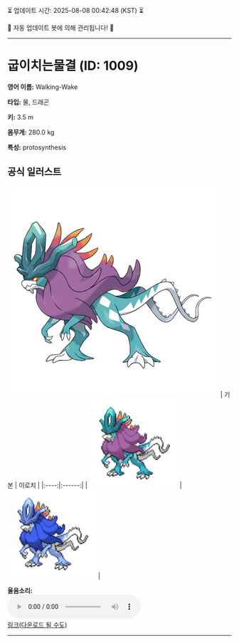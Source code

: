 
⏳ 업데이트 시간: 2025-08-08 00:42:48 (KST) ⏳

🤖 자동 업데이트 봇에 의해 관리됩니다! 🤖

---

# 굽이치는물결 (ID: 1009)
**영어 이름:** Walking-Wake

**타입:** 물, 드래곤

**키:** 3.5 m

**몸무게:** 280.0 kg

**특성:** protosynthesis

## 공식 일러스트
![](https://raw.githubusercontent.com/PokeAPI/sprites/master/sprites/pokemon/other/official-artwork/1009.png)
| 기본 | 이로치 |
|:----:|:------:|
| <img src="https://raw.githubusercontent.com/PokeAPI/sprites/master/sprites/pokemon/1009.png" width="200"> | <img src="https://raw.githubusercontent.com/PokeAPI/sprites/master/sprites/pokemon/shiny/1009.png" width="200"> |

**울음소리:**<br><audio controls src="https://raw.githubusercontent.com/PokeAPI/cries/main/cries/pokemon/latest/1009.ogg"></audio><br> [링크(다운로드 될 수도)](https://raw.githubusercontent.com/PokeAPI/cries/main/cries/pokemon/latest/1009.ogg)


---
